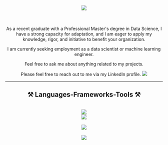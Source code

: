 <h1 align="center">
    <img src="https://readme-typing-svg.herokuapp.com/?font=Righteous&color=F709A2&size=35&center=true&vCenter=true&width=500&height=70&duration=4000&lines=Hi+There!+👋;+I'm+Nour+NOUIRA!;" />
</h1>

<br/>

<div align="center">
 
 As a recent graduate with a Professional Master's degree in Data Science, I have a strong capacity for adaptation, and I am eager to apply my knowledge, rigor, and initiative to benefit your organization. 

I am currently seeking employment as a data scientist or machine learning engineer. 

 Feel free to ask me about anything related to my projects.

Please feel free to reach out to me via my LinkedIn profile.
<a href="https://www.linkedin.com/in/nour-nouira-a99039183/">
    <img src="https://img.shields.io/badge/LinkedIn-0077B5?style=for-the-badge&logo=linkedin&logoColor=white" target="_blank" />
  </a>
 <hr/>
 
<h2 align="center">⚒️ Languages-Frameworks-Tools ⚒️</h2>
<br/>
<div align="center">
    <img src="https://skillicons.dev/icons?i=java,react,angular,bootstrap,mui,html,css,php,jee,vscode,github,figma,git,r" />
    <br/>
    <img src="https://skillicons.dev/icons?i=nodejs,javascript,typescript,express,firebase,mongodb,c,java,mysql,oracle" /><br>
    <br/>
     <img src="https://skillicons.dev/icons?i=excel,tableau,python,matplotlib,scipy,scikitlearn,seaborn,lime" /><br>
 <br/>
     <img src="https://skillicons.dev/icons?i=Hadoop,Cloudera,Pig,Hive,HBase,Spark" /><br>
    
</div>

 </div>
 


<br/>






